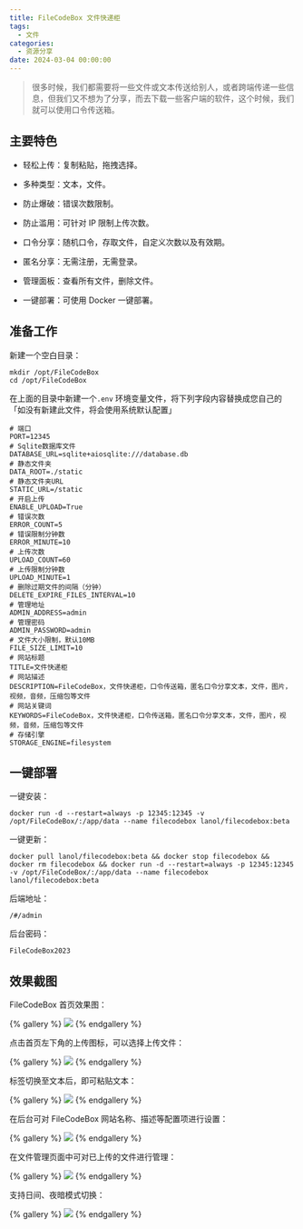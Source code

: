 ```yaml
---
title: FileCodeBox 文件快递柜
tags:
  - 文件
categories:
  - 资源分享
date: 2024-03-04 00:00:00
---
```


> 很多时候，我们都需要将一些文件或文本传送给别人，或者跨端传递一些信息，但我们又不想为了分享，而去下载一些客户端的软件，这个时候，我们就可以使用口令传送箱。

<!-- more -->

## 主要特色

* 轻松上传：复制粘贴，拖拽选择。

* 多种类型：文本，文件。

* 防止爆破：错误次数限制。

* 防止滥用：可针对 IP 限制上传次数。

* 口令分享：随机口令，存取文件，自定义次数以及有效期。

* 匿名分享：无需注册，无需登录。

* 管理面板：查看所有文件，删除文件。

* 一键部署：可使用 Docker 一键部署。

## 准备工作

新建一个空白目录：

```
mkdir /opt/FileCodeBox
cd /opt/FileCodeBox
```

在上面的目录中新建一个`.env` 环境变量文件，将下列字段内容替换成您自己的「如没有新建此文件，将会使用系统默认配置」

```
# 端口
PORT=12345
# Sqlite数据库文件
DATABASE_URL=sqlite+aiosqlite:///database.db
# 静态文件夹
DATA_ROOT=./static
# 静态文件夹URL
STATIC_URL=/static
# 开启上传
ENABLE_UPLOAD=True
# 错误次数
ERROR_COUNT=5
# 错误限制分钟数
ERROR_MINUTE=10
# 上传次数
UPLOAD_COUNT=60
# 上传限制分钟数
UPLOAD_MINUTE=1
# 删除过期文件的间隔（分钟）
DELETE_EXPIRE_FILES_INTERVAL=10
# 管理地址
ADMIN_ADDRESS=admin
# 管理密码
ADMIN_PASSWORD=admin
# 文件大小限制，默认10MB
FILE_SIZE_LIMIT=10
# 网站标题
TITLE=文件快递柜
# 网站描述
DESCRIPTION=FileCodeBox，文件快递柜，口令传送箱，匿名口令分享文本，文件，图片，视频，音频，压缩包等文件
# 网站关键词
KEYWORDS=FileCodeBox，文件快递柜，口令传送箱，匿名口令分享文本，文件，图片，视频，音频，压缩包等文件
# 存储引擎
STORAGE_ENGINE=filesystem
```

## 一键部署

一键安装：

```
docker run -d --restart=always -p 12345:12345 -v /opt/FileCodeBox/:/app/data --name filecodebox lanol/filecodebox:beta
```

一键更新：

```
docker pull lanol/filecodebox:beta && docker stop filecodebox && docker rm filecodebox && docker run -d --restart=always -p 12345:12345 -v /opt/FileCodeBox/:/app/data --name filecodebox lanol/filecodebox:beta
```

后端地址：

```
/#/admin
```

后台密码：

```
FileCodeBox2023
```

## 效果截图

FileCodeBox 首页效果图：

{% gallery %}
![](https://cdn.dusays.com/2024/03/683-1.jpg)
{% endgallery %}

点击首页左下角的上传图标，可以选择上传文件：

{% gallery %}
![](https://cdn.dusays.com/2024/03/683-2.jpg)
{% endgallery %}

标签切换至文本后，即可粘贴文本：

{% gallery %}
![](https://cdn.dusays.com/2024/03/683-3.jpg)
{% endgallery %}

在后台可对 FileCodeBox 网站名称、描述等配置项进行设置：

{% gallery %}
![](https://cdn.dusays.com/2024/03/683-4.jpg)
{% endgallery %}

在文件管理页面中可对已上传的文件进行管理：

{% gallery %}
![](https://cdn.dusays.com/2024/03/683-5.jpg)
{% endgallery %}

支持日间、夜暗模式切换：

{% gallery %}
![](https://cdn.dusays.com/2024/03/683-6.jpg)
{% endgallery %}